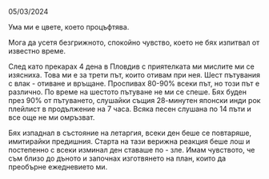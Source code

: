 05/03/2024

Ума ми е цвете, което процъфтява.

Мога да усетя безгрижното, спокойно чувство, което не бях изпитвал от известно време.

След като прекарах 4 дена в Пловдив с приятелката ми мислите ми се изясниха. Това ми е за трети път, които отивам при нея.
Шест пътувания с влак - отиване и връщане. Проспивах 80-90% всеки път, но този път е различно. По време на шестото пътуване не ми се спеше. Бях буден през 90% от пътуването, слушайки същия 28-минутен японски инди рок плейлист в продължение на 7 часа. Всяка песен слушана по 14 пъти и все още не ми омръзват.

Бях изпаднал в състояние на летаргия, всеки ден беше се повтаряше, имитирайки предишния. Старта на тази верижна реакция беше лош и постепенно с всеки изминал ден ставаше по - зле. Имам чувството, че съм близо до дъното и започнах изготвянето на план, които да преобърне ежедневието ми.
